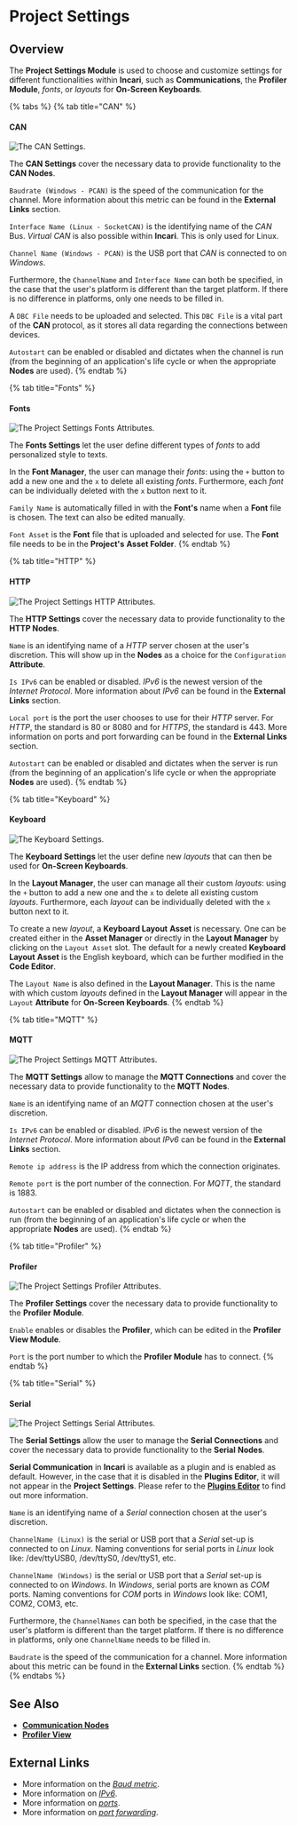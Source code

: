 # Project Settings

## Overview

The **Project Settings Module** is used to choose and customize settings for different functionalities within **Incari**, such as **Communications**, the **Profiler Module**, _fonts_, or _layouts_ for **On-Screen Keyboards**.

{% tabs %}
{% tab title="CAN" %}
#### CAN

![The CAN Settings.](../.gitbook/assets/can20222.png)

The **CAN Settings** cover the necessary data to provide functionality to the **CAN Nodes**.

`Baudrate (Windows - PCAN)` is the speed of the communication for the channel. More information about this metric can be found in the **External Links** section.

`Interface Name (Linux - SocketCAN)` is the identifying name of the _CAN_ Bus. _Virtual CAN_ is also possible within **Incari**. This is only used for Linux.

`Channel Name (Windows - PCAN)` is the USB port that _CAN_ is connected to on _Windows_.

Furthermore, the `ChannelName` and `Interface Name` can both be specified, in the case that the user's platform is different than the target platform. If there is no difference in platforms, only one needs to be filled in.

A `DBC File` needs to be uploaded and selected. This `DBC File` is a vital part of the **CAN** protocol, as it stores all data regarding the connections between devices.

`Autostart` can be enabled or disabled and dictates when the channel is run (from the beginning of an application's life cycle or when the appropriate **Nodes** are used).
{% endtab %}

{% tab title="Fonts" %}
#### Fonts

![The Project Settings Fonts Attributes.](../.gitbook/assets/projectsettings-font.png)

The **Fonts Settings** let the user define different types of _fonts_ to add personalized style to texts.

In the **Font Manager**, the user can manage their _fonts_: using the `+` button to add a new one and the `x` to delete all existing _fonts_. Furthermore, each _font_ can be individually deleted with the `x` button next to it.

`Family Name` is automatically filled in with the **Font's** name when a **Font** file is chosen. The text can also be edited manually.

`Font Asset` is the **Font** file that is uploaded and selected for use. The **Font** file needs to be in the **Project's** **Asset Folder**.
{% endtab %}

{% tab title="HTTP" %}
#### HTTP

![The Project Settings HTTP Attributes.](../.gitbook/assets/projectsettingshttpnew.png)

The **HTTP Settings** cover the necessary data to provide functionality to the **HTTP Nodes**.

`Name` is an identifying name of a _HTTP_ server chosen at the user's discretion. This will show up in the **Nodes** as a choice for the `Configuration` **Attribute**.

`Is IPv6` can be enabled or disabled. _IPv6_ is the newest version of the _Internet Protocol_. More information about _IPv6_ can be found in the **External Links** section.

`Local port` is the port the user chooses to use for their _HTTP_ server. For _HTTP_, the standard is 80 or 8080 and for _HTTPS_, the standard is 443. More information on ports and port forwarding can be found in the **External Links** section.

`Autostart` can be enabled or disabled and dictates when the server is run (from the beginning of an application's life cycle or when the appropriate **Nodes** are used).
{% endtab %}

{% tab title="Keyboard" %}
#### Keyboard

![The Keyboard Settings.](../.gitbook/assets/projectsettings-keyboard.png)

The **Keyboard Settings** let the user define new _layouts_ that can then be used for **On-Screen Keyboards**.

In the **Layout Manager**, the user can manage all their custom _layouts_: using the `+` button to add a new one and the `x` to delete all existing custom _layouts_. Furthermore, each _layout_ can be individually deleted with the `x` button next to it.

To create a new _layout_, a **Keyboard Layout** **Asset** is necessary. One can be created either in the **Asset Manager** or directly in the **Layout Manager** by clicking on the `Layout Asset` slot. The default for a newly created **Keyboard Layout** **Asset** is the English keyboard, which can be further modified in the **Code Editor**.

The `Layout Name` is also defined in the **Layout Manager**. This is the name with which custom _layouts_ defined in the **Layout Manager** will appear in the `Layout` **Attribute** for **On-Screen Keyboards**.
{% endtab %}

{% tab title="MQTT" %}
#### MQTT

![The Project Settings MQTT Attributes.](../.gitbook/assets/projectsettingsmqttnew.png)

The **MQTT Settings** allow to manage the **MQTT Connections** and cover the necessary data to provide functionality to the **MQTT Nodes**.

`Name` is an identifying name of an _MQTT_ connection chosen at the user's discretion.

`Is IPv6` can be enabled or disabled. _IPv6_ is the newest version of the _Internet Protocol_. More information about _IPv6_ can be found in the **External Links** section.

`Remote ip address` is the IP address from which the connection originates.

`Remote port` is the port number of the connection. For _MQTT_, the standard is 1883.

`Autostart` can be enabled or disabled and dictates when the connection is run (from the beginning of an application's life cycle or when the appropriate **Nodes** are used).
{% endtab %}

{% tab title="Profiler" %}
#### Profiler

![The Project Settings Profiler Attributes.](../.gitbook/assets/projectsettings-profiler.png)

The **Profiler Settings** cover the necessary data to provide functionality to the **Profiler** **Module**.

`Enable` enables or disables the **Profiler**, which can be edited in the **Profiler View Module**.

`Port` is the port number to which the **Profiler Module** has to connect.
{% endtab %}

{% tab title="Serial" %}
#### Serial

![The Project Settings Serial Attributes.](../.gitbook/assets/projectsettings-serial.png)

The **Serial Settings** allow the user to manage the **Serial Connections** and cover the necessary data to provide functionality to the **Serial** **Nodes**.

**Serial Communication** in **Incari** is available as a plugin and is enabled as default. However, in the case that it is disabled in the **Plugins Editor**, it will not appear in the **Project Settings**. Please refer to the [**Plugins Editor**](plugins-editor.md) to find out more information.

`Name` is an identifying name of a _Serial_ connection chosen at the user's discretion.

`ChannelName (Linux)` is the serial or USB port that a _Serial_ set-up is connected to on _Linux_. Naming conventions for serial ports in _Linux_ look like: /dev/ttyUSB0, /dev/ttyS0, /dev/ttyS1, etc.

`ChannelName (Windows)` is the serial or USB port that a _Serial_ set-up is connected to on _Windows_. In _Windows_, serial ports are known as _COM_ ports. Naming conventions for _COM_ ports in _Windows_ look like: COM1, COM2, COM3, etc.

Furthermore, the `ChannelNames` can both be specified, in the case that the user's platform is different than the target platform. If there is no difference in platforms, only one `ChannelName` needs to be filled in.

`Baudrate` is the speed of the communication for a channel. More information about this metric can be found in the **External Links** section.
{% endtab %}
{% endtabs %}

## See Also

* [**Communication Nodes**](../toolbox/communication/)
* [**Profiler View**](profiler-view.md)

## External Links

* More information on the [_Baud metric_](https://en.wikipedia.org/wiki/Baud).
* More information on [_IPv6_](https://en.wikipedia.org/wiki/IPv6).
* More information on [_ports_](https://en.wikipedia.org/wiki/Port\_\(computer\_networking\)).
* More information on [_port forwarding_](https://en.wikipedia.org/wiki/Port\_forwarding).
